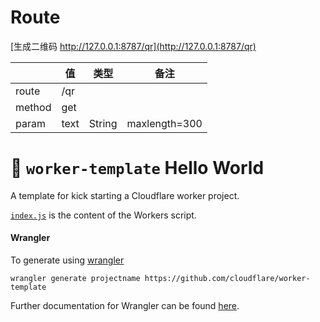 # Route

[生成二维码 http://127.0.0.1:8787/qr](http://127.0.0.1:8787/qr)

|        | 值   | 类型   | 备注          |
| ------ | ---- | ------ | ------------- |
| route  | /qr  |
| method | get  |
| param  | text | String | maxlength=300 |




# 👷 `worker-template` Hello World

A template for kick starting a Cloudflare worker project.

[`index.js`](https://github.com/cloudflare/worker-template/blob/master/index.js) is the content of the Workers script.

#### Wrangler

To generate using [wrangler](https://github.com/cloudflare/wrangler)

```
wrangler generate projectname https://github.com/cloudflare/worker-template
```

Further documentation for Wrangler can be found [here](https://developers.cloudflare.com/workers/tooling/wrangler).
